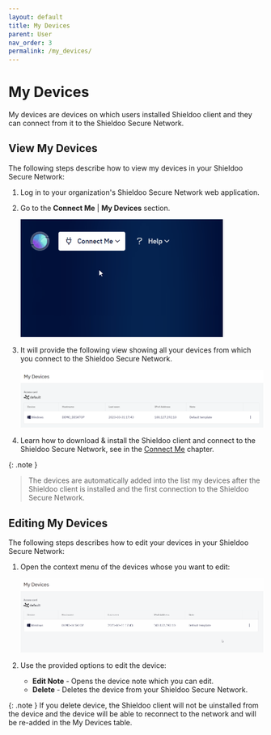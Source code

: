 ```yaml
---
layout: default
title: My Devices
parent: User
nav_order: 3
permalink: /my_devices/
---
```


# My Devices

My devices are devices on which users installed Shieldoo client and they can connect from it to the Shieldoo Secure Network.

## View My Devices
The following steps describe how to view my devices in your Shieldoo Secure Network:
1. Log in to your organization's Shieldoo Secure Network web application.
2. Go to the **Connect Me** | **My Devices** section.

   ![](../../images/MyDevices00.gif)

3. It will provide the following view showing all your devices from which you connect to the Shieldoo Secure Network.

   ![](../../images/MyDevices01.png)

4. Learn how to download & install the Shieldoo client and connect to the Shieldoo Secure Network, see in the [Connect Me](/connect_me/) chapter.

{: .note }
>The devices are automatically added into the list my devices after the Shieldoo client is installed and the first connection to the Shieldoo Secure Network.

## Editing My Devices

The following steps describes how to edit your devices in your Shieldoo Secure Network:
1. Open the context menu of the devices whose you want to edit:

   ![](../../images/MyDevices03.gif)

2. Use the provided options to edit the device:  
   - **Edit Note** - Opens the device note which you can edit.
   - **Delete** - Deletes the device from your Shieldoo Secure Network. 

{: .note }
If you delete device, the Shieldoo client will not be uinstalled from the device and the device will be able to reconnect to the network and will be re-added in the My Devices table.





